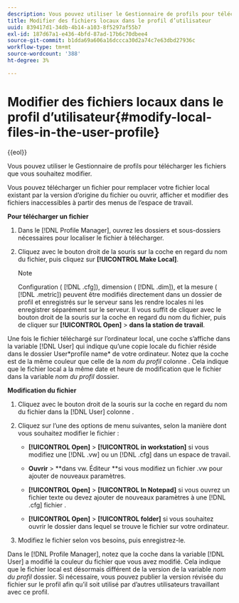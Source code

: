 ```yaml
---
description: Vous pouvez utiliser le Gestionnaire de profils pour télécharger les fichiers que vous souhaitez modifier.
title: Modifier des fichiers locaux dans le profil d’utilisateur
uuid: 839417d1-34db-4b14-a103-8f5297af55b7
exl-id: 187d67a1-e436-4bfd-87ad-17b6c70dbee4
source-git-commit: b1dda69a606a16dccca30d2a74c7e63dbd27936c
workflow-type: tm+mt
source-wordcount: '388'
ht-degree: 3%

---
```


# Modifier des fichiers locaux dans le profil d’utilisateur{#modify-local-files-in-the-user-profile}

{{eol}}

Vous pouvez utiliser le Gestionnaire de profils pour télécharger les fichiers que vous souhaitez modifier.

Vous pouvez télécharger un fichier pour remplacer votre fichier local existant par la version d’origine du fichier ou ouvrir, afficher et modifier des fichiers inaccessibles à partir des menus de l’espace de travail.

**Pour télécharger un fichier**

1. Dans le [!DNL Profile Manager], ouvrez les dossiers et sous-dossiers nécessaires pour localiser le fichier à télécharger.
1. Cliquez avec le bouton droit de la souris sur la coche en regard du nom du fichier, puis cliquez sur **[!UICONTROL Make Local]**.

   >[!NOTE]
   >
   >Configuration ( [!DNL .cfg]), dimension ( [!DNL .dim]), et la mesure ( [!DNL .metric]) peuvent être modifiés directement dans un dossier de profil et enregistrés sur le serveur sans les rendre locales ni les enregistrer séparément sur le serveur. Il vous suffit de cliquer avec le bouton droit de la souris sur la coche en regard du nom du fichier, puis de cliquer sur **[!UICONTROL Open]** > **dans la station de travail**.

Une fois le fichier téléchargé sur l’ordinateur local, une coche s’affiche dans la variable [!DNL User] qui indique qu’une copie locale du fichier réside dans le dossier User\*profile name* de votre ordinateur. Notez que la coche est de la même couleur que celle de la *nom du profil* colonne . Cela indique que le fichier local a la même date et heure de modification que le fichier dans la variable *nom du profil* dossier.

**Modification du fichier**

1. Cliquez avec le bouton droit de la souris sur la coche en regard du nom du fichier dans la [!DNL User] colonne .
1. Cliquez sur l’une des options de menu suivantes, selon la manière dont vous souhaitez modifier le fichier :

   * **[!UICONTROL Open]** > **[!UICONTROL in workstation]** si vous modifiez une [!DNL .vw] ou un [!DNL .cfg] dans un espace de travail.

   * **Ouvrir** > **dans vw. Éditeur **si vous modifiez un fichier .vw pour ajouter de nouveaux paramètres.

   * **[!UICONTROL Open]** > **[!UICONTROL In Notepad]** si vous ouvrez un fichier texte ou devez ajouter de nouveaux paramètres à une [!DNL .cfg] fichier .

   * **[!UICONTROL Open]** > **[!UICONTROL folder]** si vous souhaitez ouvrir le dossier dans lequel se trouve le fichier sur votre ordinateur.

1. Modifiez le fichier selon vos besoins, puis enregistrez-le.

Dans le [!DNL Profile Manager], notez que la coche dans la variable [!DNL User] a modifié la couleur du fichier que vous avez modifié. Cela indique que le fichier local est désormais différent de la version de la variable *nom du profil* dossier. Si nécessaire, vous pouvez publier la version révisée du fichier sur le profil afin qu’il soit utilisé par d’autres utilisateurs travaillant avec ce profil.
